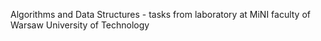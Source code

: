Algorithms and Data Structures - tasks from laboratory at MiNI faculty of Warsaw University of Technology
